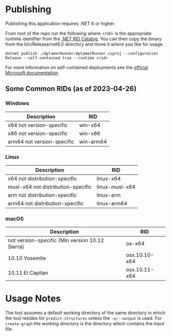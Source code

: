 # Publishing
Publishing this application requires .NET 6 or higher.

From root of the repo run the following where &lt;rid&gt; is the appropriate runtime identifier from the [.NET RID Catalog](https://learn.microsoft.com/en-us/dotnet/core/rid-catalog). You can then copy the binary from the bin/Release/net6.0 directory and move it where you like for usage.

`dotnet publish ./AptamerRunner/AptamerRunner.csproj --configuration Release --self-contained true --runtime <rid>`

For more information on self-contained deployments see the [official Microsoft documentation](https://learn.microsoft.com/en-us/dotnet/core/deploying/single-file/overview?tabs=cli).

## Some Common RIDs (as of 2023-04-26)
### Windows
| Description | RID |
|-------------|-----|
| x64 not version-specific | win-x64 |
| x86 not version-specific | win-x86 |
| arm64 not version-specific | win-arm64 |

### Linux
| Description | RID |
|-------------|-----|
| x64 not distribution-specific | linux-x64 |
| musl-x64 not distribution-specific | linux-musl-x64 |
| arm not distribution-specific | linux-arm |
| arm64 not distribution-specific | linux-arm64 |

### macOS
| Description | RID |
|-------------|-----|
| not version-specific (Min version 10.12 Sierra) | os-x64 |
| 10.10 Yosemite | osx.10.10-x64 |
| 10.11 El Capitan | osx.10.11-x64 |


# Usage Notes
The tool assumes a default working directory of the same directory in which the tool resides for `predict-structures` unless the `-o/--output` is used. For `create-graph` the working directory is the directory which contains the input file.
